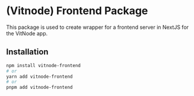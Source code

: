 # (Vitnode) Frontend Package

This package is used to create wrapper for a frontend server in NextJS for the VitNode app.

## Installation

```bash
npm install vitnode-frontend
# or
yarn add vitnode-frontend
# or
pnpm add vitnode-frontend
```
